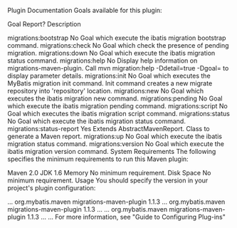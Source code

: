 Plugin Documentation
Goals available for this plugin:

Goal	Report?	Description

migrations:bootstrap	No	Goal which execute the ibatis migration bootstrap command.
migrations:check	No	Goal which check the presence of pending migration.
migrations:down	No	Goal which execute the ibatis migration status command.
migrations:help	No	Display help information on migrations-maven-plugin.
Call mvn migration:help -Ddetail=true -Dgoal=<goal-name> to display parameter details.
migrations:init	No	Goal which executes the MyBatis migration init command. Init command creates a new migrate repository into 'repository' location.
migrations:new	No	Goal which executes the ibatis migration new command.
migrations:pending	No	Goal which execute the ibatis migration pending command.
migrations:script	No	Goal which executes the ibatis migration script command.
migrations:status	No	Goal which execute the ibatis migration status command.
migrations:status-report	Yes	Extends AbstractMavenReport. Class to generate a Maven report.
migrations:up	No	Goal which execute the ibatis migration status command.
migrations:version	No	Goal which execute the ibatis migration version command.
System Requirements
The following specifies the minimum requirements to run this Maven plugin:

Maven	2.0
JDK	1.6
Memory	No minimum requirement.
Disk Space	No minimum requirement.
Usage
You should specify the version in your project's plugin configuration:

<project>
  ...
  <build>
    <!-- To define the plugin version in your parent POM -->
    <pluginManagement>
      <plugins>
        <plugin>
          <groupId>org.mybatis.maven</groupId>
          <artifactId>migrations-maven-plugin</artifactId>
          <version>1.1.3</version>
        </plugin>
        ...
      </plugins>
    </pluginManagement>
    <!-- To use the plugin goals in your POM or parent POM -->
    <plugins>
      <plugin>
        <groupId>org.mybatis.maven</groupId>
        <artifactId>migrations-maven-plugin</artifactId>
        <version>1.1.3</version>
      </plugin>
      ...
    </plugins>
  </build>
  ...
  <!-- To use the report goals in your POM or parent POM -->
  <reporting>
    <plugins>
      <plugin>
        <groupId>org.mybatis.maven</groupId>
        <artifactId>migrations-maven-plugin</artifactId>
        <version>1.1.3</version>
      </plugin>
      ...
    </plugins>
  </reporting>
  ...
</project>
For more information, see "Guide to Configuring Plug-ins"